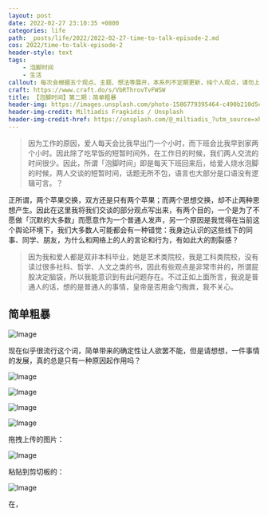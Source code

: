 ```yaml
---
layout: post
date: 2022-02-27 23:10:35 +0800
categories: life
path: _posts/life/2022/2022-02-27-time-to-talk-episode-2.md
cos: 2022/time-to-talk-episode-2
header-style: text
tags:
    - 泡脚时间
    - 生活
callout: 每次会根据五个观点、主题、想法等展开，本系列不定期更新，纯个人观点，请勿上纲上线。
craft: https://www.craft.do/s/VbRThrovTvFWSW
title: 【泡脚时间】第二期：简单粗暴
header-img: https://images.unsplash.com/photo-1586779395464-c490b210d5c4?crop=entropy&cs=tinysrgb&fit=max&fm=jpg&ixid=MnwxNDIyNzR8MHwxfHNlYXJjaHwxfHx3fGVufDB8fHx8MTY0NjA2NjM2NQ&ixlib=rb-1.2.1&q=80&w=1080
header-img-credit: Miltiadis Fragkidis / Unsplash
header-img-credit-href: https://unsplash.com/@_miltiadis_?utm_source=xheldon_blog&utm_medium=referral
---
```


> 因为工作的原因，爱人每天会比我早出门一个小时，而下班会比我早到家两个小时。因此除了吃早饭的短暂时间外，在工作日的时候，我们两人交流的时间很少。因此，所谓「泡脚时间」即是每天下班回来后，给爱人烧水泡脚的时候，两人交谈的短暂时间，话题无所不包，语言也大部分是口语没有逻辑可言。？

正所谓，两个苹果交换，双方还是只有两个苹果；而两个思想交换，却不止两种思想产生。因此在这里我将我们交谈的部分观点写出来，有两个目的，一个是为了不愿做「沉默的大多数」而愿意作为一个普通人发声，另一个原因是我觉得在当前这个舆论环境下，我们大多数人可能都会有一种错觉：我身边认识的这些线下的同事、同学、朋友，为什么和网络上的人的言论和行为，有如此大的割裂感？

> 因为我和爱人都是双非本科毕业，她是艺术类院校，我是工科类院校，没有读过很多社科、哲学、人文之类的书，因此有些观点是非常市井的，所谓屁股决定脑袋，所以我能意识到有此问题存在。不过正如上面所言，我说是普通人的话，想的是普通人的事情，皇帝是否用金勺掏粪，我不关心。

## 简单粗暴

![Image](https://res.craft.do/user/full/747e0824-8866-cf67-b3ae-2e207380d1f9/doc/5B15834E-4C1F-452D-82A5-15D3EEE6447E/d0d05227-379c-4b8a-90df-9261e99eaf40)

现在似乎很流行这个词，简单带来的确定性让人欲罢不能，但是请想想，一件事情的发展，真的总是只有一种原因起作用吗？



![Image](https://images.unsplash.com/photo-1590846083693-f23fdede3a7e?crop=entropy&cs=srgb&fm=jpg&ixid=MnwxNDIyNzR8MHwxfHNlYXJjaHw0fHxrfGVufDB8fHx8MTY0NjEzODk3Mg&ixlib=rb-1.2.1&q=85)

![Image](https://res.craft.do/user/full/747e0824-8866-cf67-b3ae-2e207380d1f9/doc/5B15834E-4C1F-452D-82A5-15D3EEE6447E/42A6EFC4-B89F-47CB-A2EE-573C50A3AAB1_2/o5KJQssEMpH9yDZB3tAh7cdHf3aB7xuihAlTBqXi7q8z/Image)

![Image](https://res.craft.do/user/full/747e0824-8866-cf67-b3ae-2e207380d1f9/doc/5B15834E-4C1F-452D-82A5-15D3EEE6447E/1ac70d37-5757-4182-8dbf-13672b3a454a)

![Image](https://res.craft.do/user/full/747e0824-8866-cf67-b3ae-2e207380d1f9/doc/5B15834E-4C1F-452D-82A5-15D3EEE6447E/2F72CB60-F2C1-44A1-862A-7A355FEBA77D_2/oTW7bVdwWNnFkyfYRNkms8KSTxH8DARXtxu1YJ0DoRwz/Image)

拖拽上传的图片：

![Image](https://res.craft.do/user/full/747e0824-8866-cf67-b3ae-2e207380d1f9/doc/5B15834E-4C1F-452D-82A5-15D3EEE6447E/C63AB711-8E25-4358-9E0D-593FB27D4DCC_2/Cp5HieO9zfAd8xsGzPcUjuccc3lsWNbjlOOHwjnkNFwz/SCR-20220302-cog.png)

粘贴到剪切板的：

![Image](https://res.craft.do/user/full/747e0824-8866-cf67-b3ae-2e207380d1f9/doc/5B15834E-4C1F-452D-82A5-15D3EEE6447E/3998260E-2492-4573-BCD9-821C11D8D762_2/BlbbjNtvRTS4vwOxivfxCkyyb6QGvonnh6QfjE0LVRgz/Image)



在，